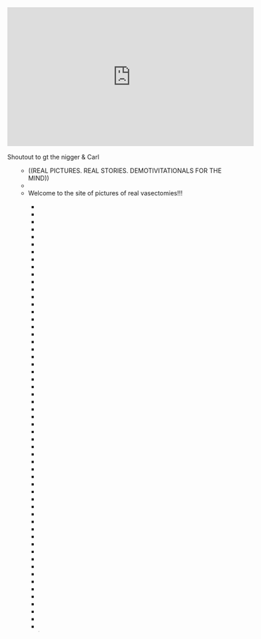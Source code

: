 <iframe width="560" height="315" src="https://www.youtube.com/embed/d4bwDoFXR08" frameborder="0" allow="accelerometer; autoplay; encrypted-media; gyroscope; picture-in-picture" allowfullscreen></iframe>

<p style = "font-family:courier;font-size:16px;">
        
   Shoutout to gt the nigger & Carl
    </ul><ul style="list-style-type:none;0">
  <ul>
  <li>((REAL PICTURES. REAL STORIES. DEMOTIVITATIONALS FOR THE MIND))</li>
  <li></li>
  <li> Welcome to the site of pictures of real vasectomies!!! </li>
  </ul><ul style="list-style-type:0;">
  <ul>
  <li></li>
  <li></li>
  <li></li>
        <li></li>
  <li></li>
  <li></li>
        <li></li>
  <li></li>
  <li></li>
        <li></li>
  <li></li>
  <li></li>
        <li></li>
  <li></li>
  <li></li>
        <li></li>
  <li></li>
  <li></li>
        <li></li>
  <li></li>
  <li></li>
        <li></li>
  <li></li>
  <li></li>
        <li></li>
  <li></li>
  <li></li>
        <li></li>
  <li></li>
  <li></li>
        <li></li>
  <li></li>
  <li></li>
        <li></li>
  <li></li>
  <li></li>
        <li></li>
  <li></li>
  <li></li>
        <li></li>
  <li></li>
  <li></li>
        <li></li>
  <li></li>
  <li></li>
        <li></li>
  <li></li>
  <li></li>
        <li></li>
  <li></li>
  <li></li>
        <li></li>
  <li></li>
  <li></li>
        <li></li>
  <li></li>
  <li></li>
 <p style = "font-family:courier;font-size:1px;">
 <a href="http://www.mountainyahoos.com/SkiResorts/Mascots/TheCanyons-UT_Mascot-Murdock_KS_IMG_0804_680x921.jpg">o </a>
         </ul> 
